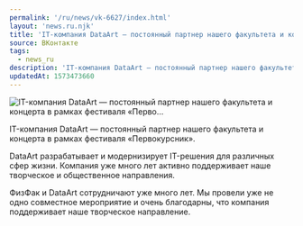 ```yaml
---
permalink: '/ru/news/vk-6627/index.html'
layout: 'news.ru.njk'
title: 'IT-компания DataArt — постоянный партнер нашего факультета и концерта в рамках фестиваля «Перво…'
source: ВКонтакте
tags:
  - news_ru
description: 'IT-компания DataArt — постоянный партнер нашего факультета и концерта в рамках фестиваля «Перво…'
updatedAt: 1573473660
---
```

![IT-компания DataArt — постоянный партнер нашего факультета и концерта в рамках фестиваля «Перво…](https://sun9-9.userapi.com/impf/c855424/v855424143/158b5d/VKM--1zqSa0.jpg?size=1200x800&quality=96&proxy=1&sign=e69028cab47406478f3fb255b235ed6c&c_uniq_tag=GR_6AFCS_gv1WXG8b1JS0xsjCE5uFDei7eIaRSghNLE&type=album)

IT-компания DataArt — постоянный партнер нашего факультета и концерта в рамках фестиваля «Первокурсник».

DataArt разрабатывает и модернизирует IT-решения для различных сфер жизни. Компания уже много лет активно поддерживает наше творческое и общественное направления.

ФизФак и DataArt сотрудничают уже много лет. Мы провели уже не одно совместное мероприятие и очень благодарны, что компания поддерживает наше творческое направление.
